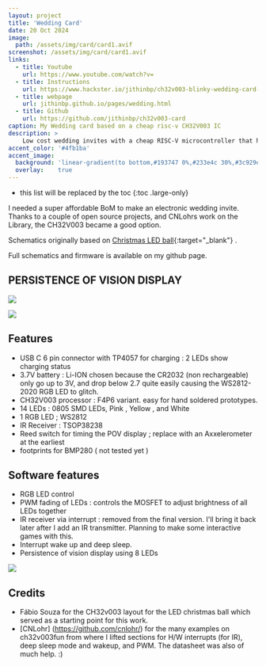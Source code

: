 ```yaml
---
layout: project
title: 'Wedding Card'
date: 20 Oct 2024
image:  
  path: /assets/img/card/card1.avif
screenshot: /assets/img/card/card1.avif
links:
  - title: Youtube
    url: https://www.youtube.com/watch?v=
  - title: Instructions
    url: https://www.hackster.io/jithinbp/ch32v003-blinky-wedding-card-fc8f60
  - title: webpage
    url: jithinbp.github.io/pages/wedding.html
  - title: Github
    url: https://github.com/jithinbp/ch32v003-card
caption: My Wedding card based on a cheap risc-v CH32V003 IC
description: >
    Low cost wedding invites with a cheap RISC-V microcontroller that has LED POV display, RGB, IR receiver, Li-Ion and charger via USB-C !<br>
accent_color: '#4fb1ba'
accent_image:
  background: 'linear-gradient(to bottom,#193747 0%,#233e4c 30%,#3c929e 50%,#d5d5d4 70%,#cdccc8 100%)'
  overlay:    true
---
```


* this list will be replaced by the toc
{:toc .large-only}

I needed a super affordable BoM to make an electronic wedding invite. Thanks to a couple of open source projects, and CNLohrs work on the Library, the CH32V003 became a good option.

Schematics originally based on [Christmas LED ball](https://www.hackster.io/fabiosouza/christmas-ornament-based-on-ch32v003-riscv-mcu-2793db){:target="_blank"} .

Full schematics and firmware is available on my github page.

## PERSISTENCE OF VISION DISPLAY

![](/assets/img/card/card.avif)

![](/assets/img/card/card1.avif)


## Features

* USB C 6 pin connector with TP4057 for charging : 2 LEDs show charging status
* 3.7V battery : Li-ION chosen because the CR2032 (non rechargeable) only go up to 3V, and drop below 2.7 quite easily causing the WS2812-2020 RGB LED to glitch.
* CH32V003 processor : F4P6 variant. easy for hand soldered prototypes.
* 14 LEDs : 0805 SMD LEDs, Pink , Yellow , and White
* 1 RGB LED ; WS2812
* IR Receiver : TSOP38238
* Reed switch for timing the POV display ; replace with an Axxelerometer at the earliest
* footprints for BMP280 ( not tested yet )

## Software features

* RGB LED control
* PWM fading of LEDs : controls the MOSFET to adjust brightness of all LEDs together
* IR receiver via interrupt : removed from the final version. I'll bring it back later after I add an IR transmitter. Planning to make some interactive games with this.
* Interrupt wake up and deep sleep.
* Persistence of vision display using 8 LEDs

![](/assets/img/card/card2.avif)

## Credits

* Fábio Souza for the CH32v003 layout for the LED christmas ball which served as a starting point for this work.
* [CNLohr] (https://github.com/cnlohr/) for the many examples on ch32v003fun from where I lifted sections for H/W interrupts (for IR), deep sleep mode and wakeup, and PWM. The datasheet was also of much help. :)
